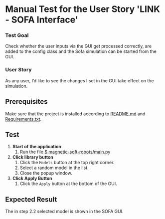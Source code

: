 # Manual Test for the User Story 'LINK - SOFA Interface'

### Test Goal
Check whether the user inputs via the GUI get processed correctly, are added to the config class and the Sofa simulation can be started from the GUI.

### User Story
As any user, I’d like to see the changes I set in the GUI take effect on the simulation.

## Prerequisites
Make sure that the project is installed according to [README.md]() and [Requirements.txt]().


## Test
1. **Start of the application**
    1. Run the file [$ magnetic-soft-robots/main.py](../../../main.py)
2. **Click library button**
    1. Click the `Models` button at the top right corner.
    2. Select a random model in the list.
    3. Close the popup window.
3. **Click Apply Button**
    1. Click the `Apply` button at the bottom of the GUI.

## Expected Result
The in step 2.2 selected model is shown in the SOFA GUI.
